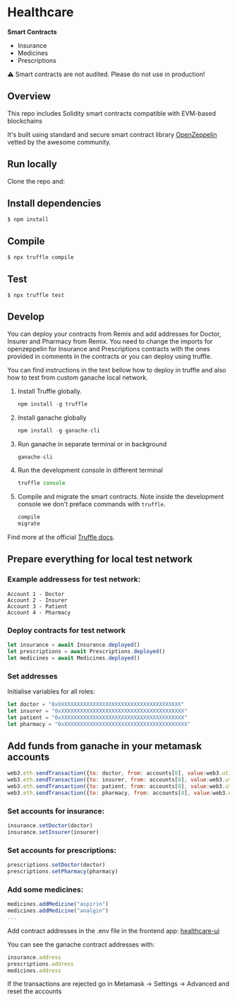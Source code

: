 # Healthcare 

**Smart Contracts**

* Insurance
* Medicines
* Prescriptions

⚠️ Smart contracts are not audited. Please do not use in production!

## Overview

This repo includes Solidity smart contracts compatible with EVM-based blockchains

It's built using standard and secure smart contract library [OpenZeppelin](https://github.com/OpenZeppelin/openzeppelin-contracts) vetted by the awesome community.

## Run locally

Clone the repo and:

## Install dependencies

```
$ npm install
```

## Compile

```
$ npx truffle compile
```

## Test

```
$ npx truffle test
```

## Develop

You can deploy your contracts from Remix and add addresses for Doctor, Insurer and Pharmacy from Remix. You need to change the imports for openzeppelin for Insurance and Prescriptions contracts with the ones provided in comments in the contracts or you can deploy using truffle.

You can find instructions in the text bellow how to deploy in truffle and also how to test from custom ganache local network.

1. Install Truffle globally.
    ```javascript
    npm install -g truffle
    ```
2. Install ganache globally
    ```javascript
    npm install -g ganache-cli
    ```
3. Run ganache in separate terminal or in background
    ```javascript
    ganache-cli
    ```

4. Run the development console in different terminal
    ```javascript
    truffle console
    ```

5. Compile and migrate the smart contracts. Note inside the development console we don't preface commands with `truffle`.
    ```javascript
    compile
    migrate
    ```

Find more at the official [Truffle docs](https://www.trufflesuite.com/docs).

## Prepare everything for local test network

### Example addressess for test network:
```
Account 1 - Doctor
Account 2 - Insurer
Account 3 - Patient
Account 4 - Pharmacy
```

### Deploy contracts for test network
```javascript
let insurance = await Insurance.deployed()
let prescriptions = await Prescriptions.deployed()
let medicines = await Medicines.deployed()
```

### Set addresses

Initialise variables for all roles:

```javascript
let doctor = "0xXXXXXXXXXXXXXXXXXXXXXXXXXXXXXXXXXXXXXXX"
let insurer = "0xXXXXXXXXXXXXXXXXXXXXXXXXXXXXXXXXXXXXXXX"
let patient = "0xXXXXXXXXXXXXXXXXXXXXXXXXXXXXXXXXXXXXXXX"
let pharmacy = "0xXXXXXXXXXXXXXXXXXXXXXXXXXXXXXXXXXXXXXXX"
```

## Add funds from ganache in your metamask accounts

```javascript
web3.eth.sendTransaction({to: doctor, from: accounts[0], value:web3.utils.toWei("10","ether")});
web3.eth.sendTransaction({to: insurer, from: accounts[0], value:web3.utils.toWei("10","ether")});
web3.eth.sendTransaction({to: patient, from: accounts[0], value:web3.utils.toWei("10","ether")});
web3.eth.sendTransaction({to: pharmacy, from: accounts[0], value:web3.utils.toWei("10","ether")});
```

### Set accounts for insurance:

```javascript
insurance.setDoctor(doctor)
insurance.setInsurer(insurer)
```

### Set accounts for prescriptions:

```javascript
prescriptions.setDoctor(doctor)
prescriptions.setPharmacy(pharmacy)
```

### Add some medicines:
```javascript
medicines.addMedicine("aspirin")
medicines.addMedicine("analgin")
...
```
Add contract addresses in the .env file in the frontend app: [healthcare-ui](https://github.com/hackbg/healthcare-ui)

You can see the ganache contract addresses with:

```javascript
insurance.address
prescriptions.address
medicines.address
```

If the transactions are rejected go in Metamask -> Settings -> Advanced and reset the accounts